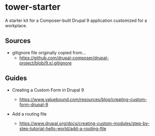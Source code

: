# tower-starter
A starter kit for a Composer-built Drupal 9 application customized for a workplace.

## Sources

- gitignore file originally copied from...
    - https://github.com/drupal-composer/drupal-project/blob/9.x/.gitignore

## Guides

- Creating a Custom Form in Drupal 9
    - https://www.valuebound.com/resources/blog/creating-custom-form-drupal-9

- Add a routing file
    - https://www.drupal.org/docs/creating-custom-modules/step-by-step-tutorial-hello-world/add-a-routing-file
